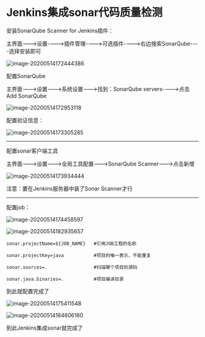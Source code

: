 # Jenkins集成sonar代码质量检测

安装SonarQube Scanner for Jenkins插件：

主界面--->设置---->插件管理---->可选插件---->右边搜索SonarQube----选择安装即可

![image-20200514172444386](https://note.youdao.com/yws/api/personal/file/0ABE2A56805E4E9AA8D7F1843819529F?method=download&shareKey=538acbd17b6249b46ef3b6a6c3bde9aa)

配置SonarQube

主界面--->设置--->系统设置--->找到：SonarQube servers---->点击Add SonarQube

![image-20200514172953118](https://note.youdao.com/yws/api/personal/file/30074B23A370481EB60063113042E56C?method=download&shareKey=538acbd17b6249b46ef3b6a6c3bde9aa)

配置验证信息：

![image-20200514173305285](https://note.youdao.com/yws/api/personal/file/B8FE6F382E364AA6AAFD09C3AC2E69F4?method=download&shareKey=538acbd17b6249b46ef3b6a6c3bde9aa)

-------------------

配置sonar客户端工具

主界面--->设置--->全局工具配置--->SonarQube Scanner--->点击新增

![image-20200514173934444](https://note.youdao.com/yws/api/personal/file/604FA59E038243818700870FE860B553?method=download&shareKey=538acbd17b6249b46ef3b6a6c3bde9aa)

注意：要在Jenkins服务器中装了Sonar Scanner才行

-------------------

配置job：

![image-20200514174458597](https://note.youdao.com/yws/api/personal/file/3ED5D93CF7C24FC4AEBB707881CAF44D?method=download&shareKey=538acbd17b6249b46ef3b6a6c3bde9aa)

![image-20200514182935657](https://note.youdao.com/yws/api/personal/file/E0F573AFC7214B0CB533259A1C4E73C5?method=download&shareKey=538acbd17b6249b46ef3b6a6c3bde9aa)

```
sonar.projectName=${JOB_NAME}	#引用JOB工程的名称

sonar.projectKey=java		    #项目的唯一表示，不能重复

sonar.sources=.					#扫描哪个项目的源码

sonar.java.binaries=.			#项目编译目录
```

到此就配置完成了

![image-20200514175411548](https://note.youdao.com/yws/api/personal/file/332935EDB7C44D1E9245A84BD477CA6F?method=download&shareKey=538acbd17b6249b46ef3b6a6c3bde9aa)

![image-20200514184606180](https://note.youdao.com/yws/api/personal/file/83BE7565607B4E989A4A3112F2101FC4?method=download&shareKey=538acbd17b6249b46ef3b6a6c3bde9aa)

到此Jenkins集成sonar就完成了